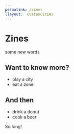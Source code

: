 ```yaml
---
permalink: /zines
llayout:  CustomCities
---
```


# Zines

some new words

## Want to know more?

- play a city
- eat a zone

## And then

- drink a donut
- cook a beer

So long!